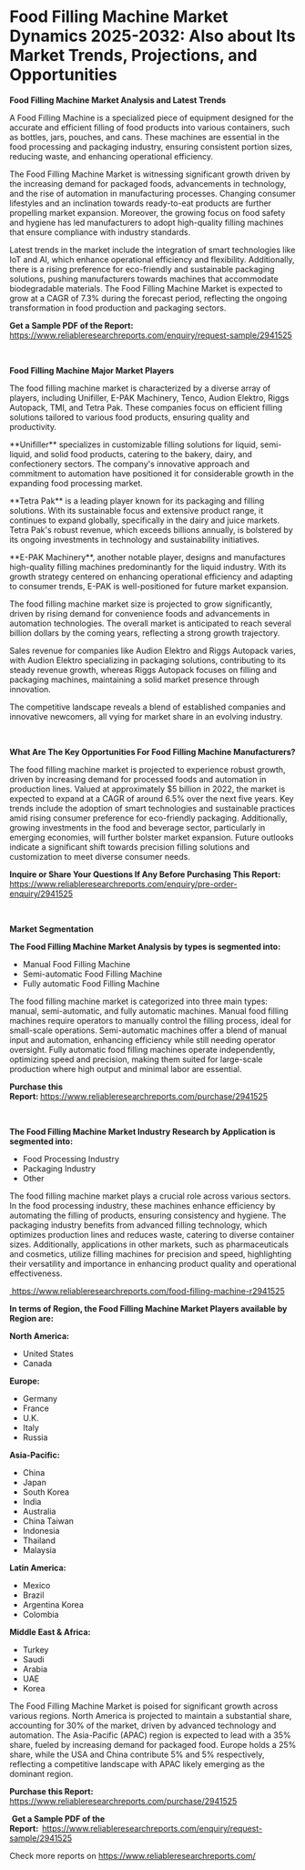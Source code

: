 <p><h1>Food Filling Machine Market Dynamics 2025-2032: Also about Its Market Trends, Projections, and Opportunities</h1></p><p><strong>Food Filling Machine Market Analysis and Latest Trends</strong></p>
<p><p>A Food Filling Machine is a specialized piece of equipment designed for the accurate and efficient filling of food products into various containers, such as bottles, jars, pouches, and cans. These machines are essential in the food processing and packaging industry, ensuring consistent portion sizes, reducing waste, and enhancing operational efficiency. </p><p>The Food Filling Machine Market is witnessing significant growth driven by the increasing demand for packaged foods, advancements in technology, and the rise of automation in manufacturing processes. Changing consumer lifestyles and an inclination towards ready-to-eat products are further propelling market expansion. Moreover, the growing focus on food safety and hygiene has led manufacturers to adopt high-quality filling machines that ensure compliance with industry standards.</p><p>Latest trends in the market include the integration of smart technologies like IoT and AI, which enhance operational efficiency and flexibility. Additionally, there is a rising preference for eco-friendly and sustainable packaging solutions, pushing manufacturers towards machines that accommodate biodegradable materials. The Food Filling Machine Market is expected to grow at a CAGR of 7.3% during the forecast period, reflecting the ongoing transformation in food production and packaging sectors.</p></p>
<p><strong>Get a Sample PDF of the Report:&nbsp;</strong> <a href="https://www.reliableresearchreports.com/enquiry/request-sample/2941525?utm_campaign=2219&utm_medium=2&utm_source=Github&utm_content=ia&utm_term=15032025&utm_id=food-filling-machine">https://www.reliableresearchreports.com/enquiry/request-sample/2941525</a></p>
<p>&nbsp;</p>
<p><strong>Food Filling Machine Major Market Players</strong></p>
<p><p>The food filling machine market is characterized by a diverse array of players, including Unifiller, E-PAK Machinery, Tenco, Audion Elektro, Riggs Autopack, TMI, and Tetra Pak. These companies focus on efficient filling solutions tailored to various food products, ensuring quality and productivity.</p><p>**Unifiller** specializes in customizable filling solutions for liquid, semi-liquid, and solid food products, catering to the bakery, dairy, and confectionery sectors. The company's innovative approach and commitment to automation have positioned it for considerable growth in the expanding food processing market.  </p><p>**Tetra Pak** is a leading player known for its packaging and filling solutions. With its sustainable focus and extensive product range, it continues to expand globally, specifically in the dairy and juice markets. Tetra Pak's robust revenue, which exceeds billions annually, is bolstered by its ongoing investments in technology and sustainability initiatives.</p><p>**E-PAK Machinery**, another notable player, designs and manufactures high-quality filling machines predominantly for the liquid industry. With its growth strategy centered on enhancing operational efficiency and adapting to consumer trends, E-PAK is well-positioned for future market expansion.</p><p>The food filling machine market size is projected to grow significantly, driven by rising demand for convenience foods and advancements in automation technologies. The overall market is anticipated to reach several billion dollars by the coming years, reflecting a strong growth trajectory.</p><p>Sales revenue for companies like Audion Elektro and Riggs Autopack varies, with Audion Elektro specializing in packaging solutions, contributing to its steady revenue growth, whereas Riggs Autopack focuses on filling and packaging machines, maintaining a solid market presence through innovation.</p><p>The competitive landscape reveals a blend of established companies and innovative newcomers, all vying for market share in an evolving industry.</p></p>
<p>&nbsp;</p>
<p><strong>What Are The Key Opportunities For Food Filling Machine Manufacturers?</strong></p>
<p><p>The food filling machine market is projected to experience robust growth, driven by increasing demand for processed foods and automation in production lines. Valued at approximately $5 billion in 2022, the market is expected to expand at a CAGR of around 6.5% over the next five years. Key trends include the adoption of smart technologies and sustainable practices amid rising consumer preference for eco-friendly packaging. Additionally, growing investments in the food and beverage sector, particularly in emerging economies, will further bolster market expansion. Future outlooks indicate a significant shift towards precision filling solutions and customization to meet diverse consumer needs.</p></p>
<p><strong>Inquire or Share Your Questions If Any Before Purchasing This Report:</strong> <a href="https://www.reliableresearchreports.com/enquiry/pre-order-enquiry/2941525?utm_campaign=2219&utm_medium=2&utm_source=Github&utm_content=ia&utm_term=15032025&utm_id=food-filling-machine">https://www.reliableresearchreports.com/enquiry/pre-order-enquiry/2941525</a></p>
<p>&nbsp;</p>
<p><strong>Market Segmentation</strong></p>
<p><strong>The Food Filling Machine Market Analysis by types is segmented into:</strong></p>
<p><ul><li>Manual Food Filling Machine</li><li>Semi-automatic Food Filling Machine</li><li>Fully automatic Food Filling Machine</li></ul></p>
<p><p>The food filling machine market is categorized into three main types: manual, semi-automatic, and fully automatic machines. Manual food filling machines require operators to manually control the filling process, ideal for small-scale operations. Semi-automatic machines offer a blend of manual input and automation, enhancing efficiency while still needing operator oversight. Fully automatic food filling machines operate independently, optimizing speed and precision, making them suited for large-scale production where high output and minimal labor are essential.</p></p>
<p><strong>Purchase this Report:&nbsp;</strong><a href="https://www.reliableresearchreports.com/purchase/2941525?utm_campaign=2219&utm_medium=2&utm_source=Github&utm_content=ia&utm_term=15032025&utm_id=food-filling-machine">https://www.reliableresearchreports.com/purchase/2941525</a></p>
<p>&nbsp;</p>
<p><strong>The Food Filling Machine Market Industry Research by Application is segmented into:</strong></p>
<p><ul><li>Food Processing Industry</li><li>Packaging Industry</li><li>Other</li></ul></p>
<p><p>The food filling machine market plays a crucial role across various sectors. In the food processing industry, these machines enhance efficiency by automating the filling of products, ensuring consistency and hygiene. The packaging industry benefits from advanced filling technology, which optimizes production lines and reduces waste, catering to diverse container sizes. Additionally, applications in other markets, such as pharmaceuticals and cosmetics, utilize filling machines for precision and speed, highlighting their versatility and importance in enhancing product quality and operational effectiveness.</p></p>
<p><a href="https://www.reliableresearchreports.com/food-filling-machine-r2941525?utm_campaign=2219&utm_medium=2&utm_source=Github&utm_content=ia&utm_term=15032025&utm_id=food-filling-machine">&nbsp;https://www.reliableresearchreports.com/food-filling-machine-r2941525</a></p>
<p><strong>In terms of Region, the Food Filling Machine Market Players available by Region are:</strong></p>
<p>
    <p> <strong> North America: </strong>
        <ul>
            <li>United States</li>
            <li>Canada</li>
        </ul>
        </p> 
    <p> <strong> Europe: </strong>
        <ul>
            <li>Germany</li>
            <li>France</li>
            <li>U.K.</li>
            <li>Italy</li>
            <li>Russia</li>
        </ul>
        </p> 
    <p> <strong> Asia-Pacific: </strong>
        <ul>
            <li>China</li>
            <li>Japan</li>
            <li>South Korea</li>
            <li>India</li>
            <li>Australia</li>
            <li>China Taiwan</li>
            <li>Indonesia</li>
            <li>Thailand</li>
            <li>Malaysia</li>
        </ul>
        </p> 
    <p> <strong> Latin America: </strong>
        <ul>
            <li>Mexico</li>
            <li>Brazil</li>
            <li>Argentina Korea</li>
            <li>Colombia</li>
        </ul>
        </p> 
    <p> <strong> Middle East & Africa: </strong>
        <ul>
            <li>Turkey</li>
            <li>Saudi</li>
            <li>Arabia</li>
            <li>UAE</li>
            <li>Korea</li>
        </ul>
    </p>
    </p>
<p><p>The Food Filling Machine Market is poised for significant growth across various regions. North America is projected to maintain a substantial share, accounting for 30% of the market, driven by advanced technology and automation. The Asia-Pacific (APAC) region is expected to lead with a 35% share, fueled by increasing demand for packaged food. Europe holds a 25% share, while the USA and China contribute 5% and 5% respectively, reflecting a competitive landscape with APAC likely emerging as the dominant region.</p></p>
<p><strong>Purchase this Report: </strong><a href="https://www.reliableresearchreports.com/purchase/2941525?utm_campaign=2219&utm_medium=2&utm_source=Github&utm_content=ia&utm_term=15032025&utm_id=food-filling-machine">https://www.reliableresearchreports.com/purchase/2941525</a></p>
<p>&nbsp;<strong>Get a Sample PDF of the Report:&nbsp;&nbsp;</strong><a href="https://www.reliableresearchreports.com/enquiry/request-sample/2941525?utm_campaign=2219&utm_medium=2&utm_source=Github&utm_content=ia&utm_term=15032025&utm_id=food-filling-machine">https://www.reliableresearchreports.com/enquiry/request-sample/2941525</a></p>
<p><strong></strong></p>
<p>Check more reports on <a href="https://www.reliableresearchreports.com/?utm_campaign=2219&utm_medium=2&utm_source=Github&utm_content=ia&utm_term=15032025&utm_id=food-filling-machine">https://www.reliableresearchreports.com/</a></p>
